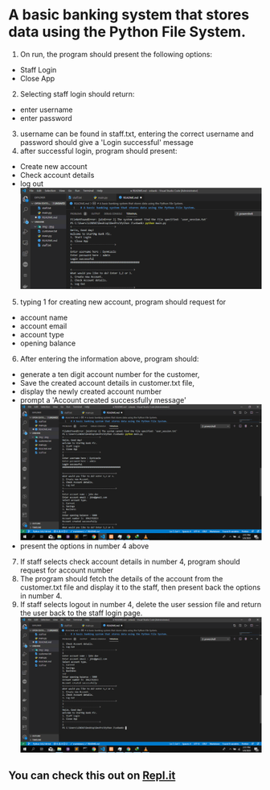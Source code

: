 # A basic banking system that stores data using the Python File System. 
1. On run, the program should present the following options:
- Staff Login
- Close App
2. Selecting staff login should return:
- enter username
- enter password
3. username can be found in staff.txt, entering the correct username and password should give a 'Login successful' message
4. after successful login, program should present:
- Create new account
- Check account details
- log out
![pic1](https://github.com/dyn4casie/Snbank-python/blob/master/images/Screenshot%20(374).png)
5. typing 1 for creating new account, program should request for
- account name
- account email
- account type
- opening balance
6. After entering the information above, program should: 
- generate a ten digit account number for the customer, 
- Save the created account details in customer.txt file, 
- display the newly created account number
- prompt a 'Account created successfully message'
![pic2](https://github.com/dyn4casie/Snbank-python/blob/master/images/Screenshot%20(370).png)
- present the options in number 4 above
7. If staff selects check account details in number 4, program should request for account number
8. The program should fetch the details of the account from the customer.txt file and display it to the staff, then present back the options in number 4.
9. If staff selects logout in number 4, delete the user session file and return the user back to the staff login page.
![pic3](https://github.com/dyn4casie/Snbank-python/blob/master/images/Screenshot%20(371).png)
## You can check this out on [Repl.it](https://repl.it/@dyn4casie/ShinyWirelessEnvironments)
